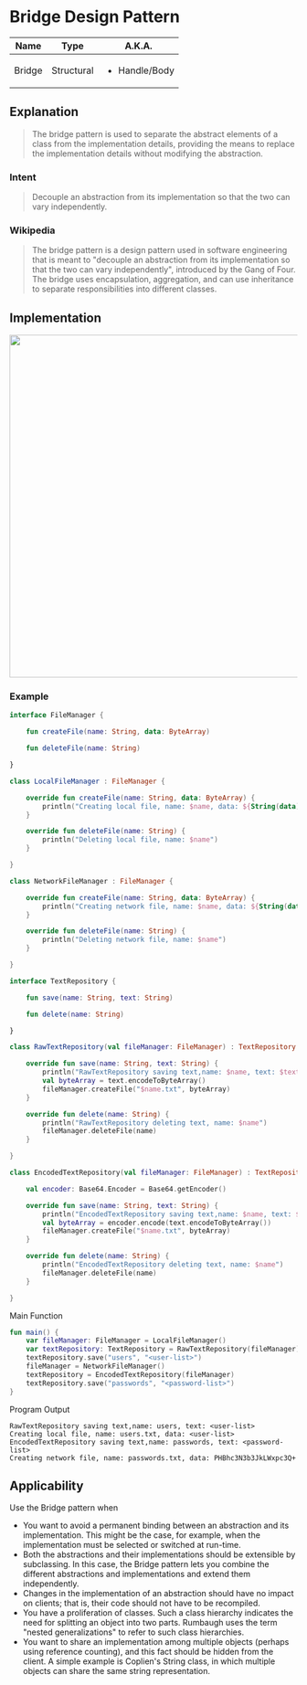 # Bridge Design Pattern

|Name|Type|A.K.A.|
|---|---|---|
|Bridge|Structural|<ul><li>Handle/Body</li></ul>|

## Explanation

> The bridge pattern is used to separate the abstract elements of a class from the implementation details, providing the
> means to replace the implementation details without modifying the abstraction.

### Intent

> Decouple an abstraction from its implementation so that the two can vary independently.

### Wikipedia

> The bridge pattern is a design pattern used in software engineering that is meant to "decouple an abstraction from its
> implementation so that the two can vary independently", introduced by the Gang of Four. The bridge uses encapsulation,
> aggregation, and can use inheritance to separate responsibilities into different classes.

## Implementation

<img src="./src/main/resources/adapter-uml.png" width="600">

### Example

```kotlin
interface FileManager {

    fun createFile(name: String, data: ByteArray)

    fun deleteFile(name: String)

}

class LocalFileManager : FileManager {

    override fun createFile(name: String, data: ByteArray) {
        println("Creating local file, name: $name, data: ${String(data)}")
    }

    override fun deleteFile(name: String) {
        println("Deleting local file, name: $name")
    }

}

class NetworkFileManager : FileManager {

    override fun createFile(name: String, data: ByteArray) {
        println("Creating network file, name: $name, data: ${String(data)}")
    }

    override fun deleteFile(name: String) {
        println("Deleting network file, name: $name")
    }

}
```

```kotlin
interface TextRepository {

    fun save(name: String, text: String)

    fun delete(name: String)

}

class RawTextRepository(val fileManager: FileManager) : TextRepository {

    override fun save(name: String, text: String) {
        println("RawTextRepository saving text,name: $name, text: $text")
        val byteArray = text.encodeToByteArray()
        fileManager.createFile("$name.txt", byteArray)
    }

    override fun delete(name: String) {
        println("RawTextRepository deleting text, name: $name")
        fileManager.deleteFile(name)
    }

}

class EncodedTextRepository(val fileManager: FileManager) : TextRepository {

    val encoder: Base64.Encoder = Base64.getEncoder()

    override fun save(name: String, text: String) {
        println("EncodedTextRepository saving text,name: $name, text: $text")
        val byteArray = encoder.encode(text.encodeToByteArray())
        fileManager.createFile("$name.txt", byteArray)
    }

    override fun delete(name: String) {
        println("EncodedTextRepository deleting text, name: $name")
        fileManager.deleteFile(name)
    }

}
```

Main Function

```kotlin
fun main() {
    var fileManager: FileManager = LocalFileManager()
    var textRepository: TextRepository = RawTextRepository(fileManager)
    textRepository.save("users", "<user-list>")
    fileManager = NetworkFileManager()
    textRepository = EncodedTextRepository(fileManager)
    textRepository.save("passwords", "<password-list>")
}
```

Program Output

```
RawTextRepository saving text,name: users, text: <user-list>
Creating local file, name: users.txt, data: <user-list>
EncodedTextRepository saving text,name: passwords, text: <password-list>
Creating network file, name: passwords.txt, data: PHBhc3N3b3JkLWxpc3Q+
```

## Applicability

Use the Bridge pattern when

* You want to avoid a permanent binding between an abstraction and its implementation. This might be the case, for
  example, when the implementation must be selected or switched at run-time.
* Both the abstractions and their implementations should be extensible by subclassing. In this case, the Bridge pattern
  lets you combine the different abstractions and implementations and extend them independently.
* Changes in the implementation of an abstraction should have no impact on clients; that is, their code should not have
  to be recompiled.
* You have a proliferation of classes. Such a class hierarchy indicates the need for splitting an object into two parts.
  Rumbaugh uses the term "nested generalizations" to refer to such class hierarchies.
* You want to share an implementation among multiple objects (perhaps using reference counting), and this fact should be
  hidden from the client. A simple example is Coplien's String class, in which multiple objects can share the same
  string representation.

